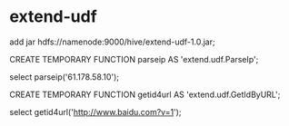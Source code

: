# extend-udf
add jar hdfs://namenode:9000/hive/extend-udf-1.0.jar;

CREATE TEMPORARY FUNCTION parseip AS 'extend.udf.ParseIp';

select parseip('61.178.58.10');

CREATE TEMPORARY FUNCTION getid4url AS 'extend.udf.GetIdByURL';

select getid4url('http://www.baidu.com?v=1');
